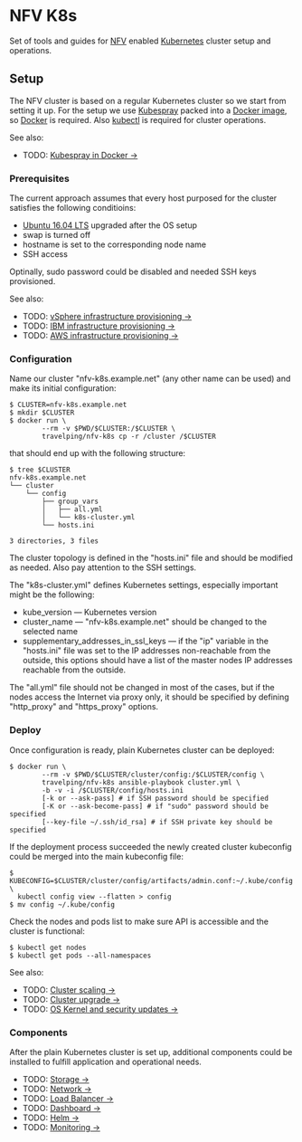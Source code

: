 # NFV K8s

Set of tools and guides for [NFV] enabled [Kubernetes] cluster setup and
operations.

## Setup

The NFV cluster is based on a regular Kubernetes cluster so we start from
setting it up. For the setup we use [Kubespray] packed into a [Docker image],
so [Docker] is required. Also [kubectl] is required for cluster operations.

See also:

- TODO: [Kubespray in Docker →]

### Prerequisites

The current approach assumes that every host purposed for the cluster satisfies
the following conditioins:

- [Ubuntu 16.04 LTS] upgraded after the OS setup
- swap is turned off
- hostname is set to the corresponding node name
- SSH access

Optinally, sudo password could be disabled and needed SSH keys provisioned.

See also:

- TODO: [vSphere infrastructure provisioning →]
- TODO: [IBM infrastructure provisioning →]
- TODO: [AWS infrastructure provisioning →]

### Configuration

Name our cluster "nfv-k8s.example.net" (any other name can be used) and make its
initial configuration:

```
$ CLUSTER=nfv-k8s.example.net
$ mkdir $CLUSTER
$ docker run \
        --rm -v $PWD/$CLUSTER:/$CLUSTER \
        travelping/nfv-k8s cp -r /cluster /$CLUSTER
```

that should end up with the following structure:

```
$ tree $CLUSTER
nfv-k8s.example.net
└── cluster
    └── config
        ├── group_vars
        │   ├── all.yml
        │   └── k8s-cluster.yml
        └── hosts.ini

3 directories, 3 files
```

The cluster topology is defined in the "hosts.ini" file and should be modified
as needed. Also pay attention to the SSH settings.

The "k8s-cluster.yml" defines Kubernetes settings, especially important might
be the following:

- kube_version — Kubernetes version
- cluster_name — "nfv-k8s.example.net" should be changed to the selected name
- supplementary_addresses\_in\_ssl\_keys — if the "ip" variable in the
"hosts.ini" file was set to the IP addresses non-reachable from the outside,
this options should have a list of the master nodes IP addresses reachable
from the outside.

The "all.yml" file should not be changed in most of the cases, but if the nodes
access the Internet via proxy only, it should be specified by defining
"http_proxy" and "https_proxy" options.

### Deploy

Once configuration is ready, plain Kubernetes cluster can be deployed:

```
$ docker run \
        --rm -v $PWD/$CLUSTER/cluster/config:/$CLUSTER/config \
        travelping/nfv-k8s ansible-playbook cluster.yml \
        -b -v -i /$CLUSTER/config/hosts.ini
        [-k or --ask-pass] # if SSH password should be specified
        [-K or --ask-become-pass] # if "sudo" password should be specified
        [--key-file ~/.ssh/id_rsa] # if SSH private key should be specified
```

If the deployment process succeeded the newly created cluster kubeconfig could
be merged into the main kubeconfig file:

```
$ KUBECONFIG=$CLUSTER/cluster/config/artifacts/admin.conf:~/.kube/config \
  kubectl config view --flatten > config
$ mv config ~/.kube/config
```

Check the nodes and pods list to make sure API is accessible and the cluster is
functional:

```
$ kubectl get nodes
$ kubectl get pods --all-namespaces
```

See also:

- TODO: [Cluster scaling →]
- TODO: [Cluster upgrade →]
- TODO: [OS Kernel and security updates →]

### Components

After the plain Kubernetes cluster is set up, additional components could be
installed to fulfill application and operational needs.

- TODO: [Storage →](docs/storage.md)
- TODO: [Network →](docs/network.md)
- TODO: [Load Balancer →](docs/loadbalancer.md)
- TODO: [Dashboard →](docs/dashboard.md)
- TODO: [Helm →](docs/helm.md)
- TODO: [Monitoring →](docs/monitoring.md)

<!-- Links -->

[NFV]: https://en.wikipedia.org/wiki/Network_function_virtualization
[Docker]: https://docs.docker.com
[Docker image]: Dockerfile
[kubectl]: https://kubernetes.io/docs/tasks/tools/install-kubectl/#install-kubectl
[Kubespray]: https://github.com/kubernetes-incubator/kubespray
[Kubernetes]: https://kubernetes.io
[Ubuntu 16.04 LTS]: http://releases.ubuntu.com/16.04

[Kubespray in Docker →]: docs/kubespray_in_docker.md
[vSphere infrastructure provisioning →]: docs/vSphere.md
[IBM infrastructure provisioning →]: docs/IBM.md
[AWS infrastructure provisioning →]: docs/AWS.md
[Cluster scaling →]: docs/scaling.md
[Cluster upgrade →]: docs/upgrade.md
[OS Kernel and security updates →]: docs/OS_update.md
